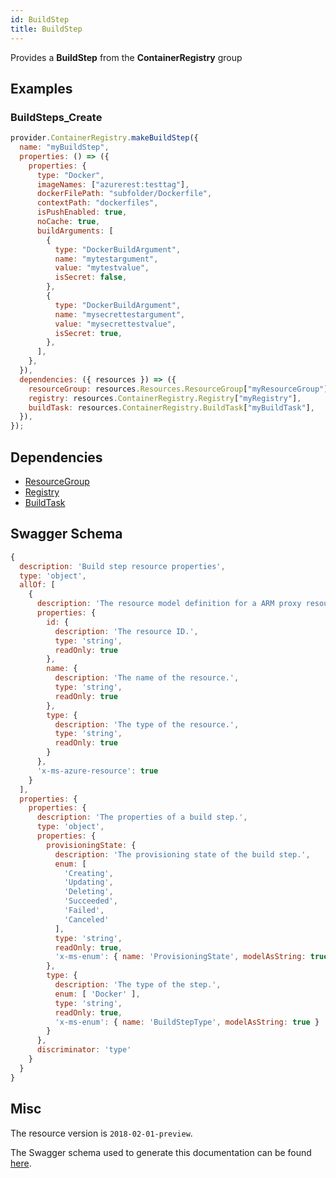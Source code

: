 ```yaml
---
id: BuildStep
title: BuildStep
---
```

Provides a **BuildStep** from the **ContainerRegistry** group
## Examples
### BuildSteps_Create
```js
provider.ContainerRegistry.makeBuildStep({
  name: "myBuildStep",
  properties: () => ({
    properties: {
      type: "Docker",
      imageNames: ["azurerest:testtag"],
      dockerFilePath: "subfolder/Dockerfile",
      contextPath: "dockerfiles",
      isPushEnabled: true,
      noCache: true,
      buildArguments: [
        {
          type: "DockerBuildArgument",
          name: "mytestargument",
          value: "mytestvalue",
          isSecret: false,
        },
        {
          type: "DockerBuildArgument",
          name: "mysecrettestargument",
          value: "mysecrettestvalue",
          isSecret: true,
        },
      ],
    },
  }),
  dependencies: ({ resources }) => ({
    resourceGroup: resources.Resources.ResourceGroup["myResourceGroup"],
    registry: resources.ContainerRegistry.Registry["myRegistry"],
    buildTask: resources.ContainerRegistry.BuildTask["myBuildTask"],
  }),
});

```
## Dependencies
- [ResourceGroup](../Resources/ResourceGroup.md)
- [Registry](../ContainerRegistry/Registry.md)
- [BuildTask](../ContainerRegistry/BuildTask.md)
## Swagger Schema
```js
{
  description: 'Build step resource properties',
  type: 'object',
  allOf: [
    {
      description: 'The resource model definition for a ARM proxy resource. It will have everything other than required location and tags.',
      properties: {
        id: {
          description: 'The resource ID.',
          type: 'string',
          readOnly: true
        },
        name: {
          description: 'The name of the resource.',
          type: 'string',
          readOnly: true
        },
        type: {
          description: 'The type of the resource.',
          type: 'string',
          readOnly: true
        }
      },
      'x-ms-azure-resource': true
    }
  ],
  properties: {
    properties: {
      description: 'The properties of a build step.',
      type: 'object',
      properties: {
        provisioningState: {
          description: 'The provisioning state of the build step.',
          enum: [
            'Creating',
            'Updating',
            'Deleting',
            'Succeeded',
            'Failed',
            'Canceled'
          ],
          type: 'string',
          readOnly: true,
          'x-ms-enum': { name: 'ProvisioningState', modelAsString: true }
        },
        type: {
          description: 'The type of the step.',
          enum: [ 'Docker' ],
          type: 'string',
          readOnly: true,
          'x-ms-enum': { name: 'BuildStepType', modelAsString: true }
        }
      },
      discriminator: 'type'
    }
  }
}
```
## Misc
The resource version is `2018-02-01-preview`.

The Swagger schema used to generate this documentation can be found [here](https://github.com/Azure/azure-rest-api-specs/tree/main/specification/containerregistry/resource-manager/Microsoft.ContainerRegistry/preview/2018-02-01-preview/containerregistry_build.json).

